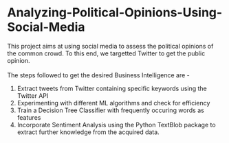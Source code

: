 # Analyzing-Political-Opinions-Using-Social-Media

This project aims at using social media to assess the political opinions of the common crowd. To this end, we targetted Twitter to get 
the public opinion. <br /> <br />The steps followed to get the desired Business Intelligence are - <br />
1) Extract tweets from Twitter containing specific keywords using the Twitter API <br />
2) Experimenting with different ML algorithms and check for efficiency <br />
3) Train a Decision Tree Classifier with frequently occuring words as features <br />
4) Incorporate Sentiment Analysis using the Python TextBlob package to extract further knowledge from the acquired data. 
